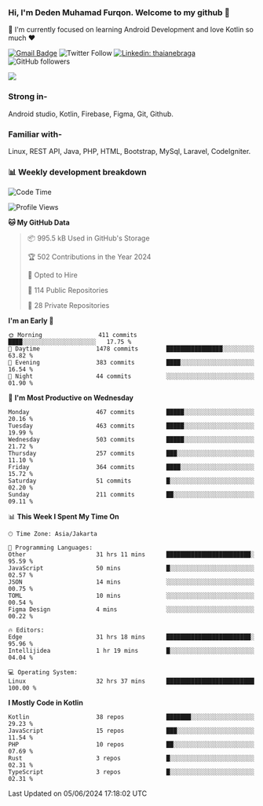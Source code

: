 ### Hi, I'm Deden Muhamad Furqon. Welcome to my github 👋

<!--
**furqoncreative/furqoncreative** is a ✨ _special_ ✨ repository because its `README.md` (this file) appears on your GitHub profile.

Here are some ideas to get you started:

- 🔭 I’m currently working on ...
- 👯 I’m looking to collaborate on ...
- 🤔 I’m looking for help with ...
- 💬 Ask me about ...
- 📫 How to reach me: ...
- 😄 Pronouns: ...
- ⚡ Fun fact: ...
-->

  🌱 I'm currently focused on learning Android Development and love Kotlin so much ❤ 

[![Gmail Badge](https://img.shields.io/badge/-furqoncreative24@gmail.com-c14438?style=flat-square&logo=Gmail&logoColor=white&link=mailto:furqoncreative24@gmail.com)](mailto:furqoncreative24@gmail.com)
![Twitter Follow](https://img.shields.io/twitter/follow/furqoncreative?label=Follow)
[![Linkedin: thaianebraga](https://img.shields.io/badge/-Deden_Muhamad_Furqon-blue?style=flat-square&logo=Linkedin&logoColor=white&link=https://www.linkedin.com/in/anmol-p-singh/)](https://www.linkedin.com/in/furqoncreative/)
![GitHub followers](https://img.shields.io/github/followers/furqoncreative?label=Follow&style=social)

<img src="https://github-readme-stats.sera5-dev.vercel.app/api?username=furqoncreative&hide=stars&show_icons=true&count_private=true&include_all_commits=true&title_color=#008080&icon_color=#008080&hide_border=true" width="">

### Strong in-

Android studio, Kotlin, Firebase, Figma, Git, Github.

### Familiar with-
Linux, REST API, Java, PHP, HTML, Bootstrap, MySql, Laravel, CodeIgniter.

### 📊 Weekly development breakdown

<!--START_SECTION:waka-->
![Code Time](http://img.shields.io/badge/Code%20Time-2%2C379%20hrs%2056%20mins-blue)

![Profile Views](http://img.shields.io/badge/Profile%20Views-0-blue)

**🐱 My GitHub Data** 

> 📦 995.5 kB Used in GitHub's Storage 
 > 
> 🏆 502 Contributions in the Year 2024
 > 
> 💼 Opted to Hire
 > 
> 📜 114 Public Repositories 
 > 
> 🔑 28 Private Repositories 
 > 
**I'm an Early 🐤** 

```text
🌞 Morning                411 commits         ████░░░░░░░░░░░░░░░░░░░░░   17.75 % 
🌆 Daytime                1478 commits        ████████████████░░░░░░░░░   63.82 % 
🌃 Evening                383 commits         ████░░░░░░░░░░░░░░░░░░░░░   16.54 % 
🌙 Night                  44 commits          ░░░░░░░░░░░░░░░░░░░░░░░░░   01.90 % 
```
📅 **I'm Most Productive on Wednesday** 

```text
Monday                   467 commits         █████░░░░░░░░░░░░░░░░░░░░   20.16 % 
Tuesday                  463 commits         █████░░░░░░░░░░░░░░░░░░░░   19.99 % 
Wednesday                503 commits         █████░░░░░░░░░░░░░░░░░░░░   21.72 % 
Thursday                 257 commits         ███░░░░░░░░░░░░░░░░░░░░░░   11.10 % 
Friday                   364 commits         ████░░░░░░░░░░░░░░░░░░░░░   15.72 % 
Saturday                 51 commits          █░░░░░░░░░░░░░░░░░░░░░░░░   02.20 % 
Sunday                   211 commits         ██░░░░░░░░░░░░░░░░░░░░░░░   09.11 % 
```


📊 **This Week I Spent My Time On** 

```text
🕑︎ Time Zone: Asia/Jakarta

💬 Programming Languages: 
Other                    31 hrs 11 mins      ████████████████████████░   95.59 % 
JavaScript               50 mins             █░░░░░░░░░░░░░░░░░░░░░░░░   02.57 % 
JSON                     14 mins             ░░░░░░░░░░░░░░░░░░░░░░░░░   00.75 % 
TOML                     10 mins             ░░░░░░░░░░░░░░░░░░░░░░░░░   00.54 % 
Figma Design             4 mins              ░░░░░░░░░░░░░░░░░░░░░░░░░   00.22 % 

🔥 Editors: 
Edge                     31 hrs 18 mins      ████████████████████████░   95.96 % 
Intellijidea             1 hr 19 mins        █░░░░░░░░░░░░░░░░░░░░░░░░   04.04 % 

💻 Operating System: 
Linux                    32 hrs 37 mins      █████████████████████████   100.00 % 
```

**I Mostly Code in Kotlin** 

```text
Kotlin                   38 repos            ███████░░░░░░░░░░░░░░░░░░   29.23 % 
JavaScript               15 repos            ███░░░░░░░░░░░░░░░░░░░░░░   11.54 % 
PHP                      10 repos            ██░░░░░░░░░░░░░░░░░░░░░░░   07.69 % 
Rust                     3 repos             █░░░░░░░░░░░░░░░░░░░░░░░░   02.31 % 
TypeScript               3 repos             █░░░░░░░░░░░░░░░░░░░░░░░░   02.31 % 
```




 Last Updated on 05/06/2024 17:18:02 UTC
<!--END_SECTION:waka-->
